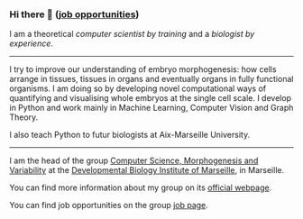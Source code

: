### Hi there 👋 ([job opportunities](https://www.guignardlab.com/jobs))

I am a theoretical *computer scientist by training* and a *biologist by experience*.

---
I try to improve our understanding of embryo morphogenesis: how cells arrange in tissues, tissues in organs and eventually organs in fully functional organisms.
I am doing so by developing novel computational ways of quantifying and visualising whole embryos at the single cell scale.
I develop in Python and work mainly in Machine Learning, Computer Vision and Graph Theory.

I also teach Python to futur biologists at Aix-Marseille University.

---
I am the head of the group [Computer Science, Morphogenesis and Variability](https://www.ibdm.univ-amu.fr/team/computer-science-morphogenesis-and-variability/) at the [Developmental Biology Institute of Marseille](https://www.ibdm.univ-amu.fr/), in Marseille.

You can find more information about my group on its [official webpage](https://www.guignardlab.com).

You can find job opportunities on the group [job page](https://www.guignardlab.com/jobs).

